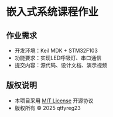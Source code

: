 # 嵌入式系统课程作业

## 作业需求
- 开发环境：Keil MDK + STM32F103
- 功能要求：实现LED呼吸灯、串口通信
- 提交内容：源代码、设计文档、演示视频

## 版权说明
- 本项目采用 [MIT License](LICENSE) 开源协议
- 版权所有 © 2025  qtfyreg23
